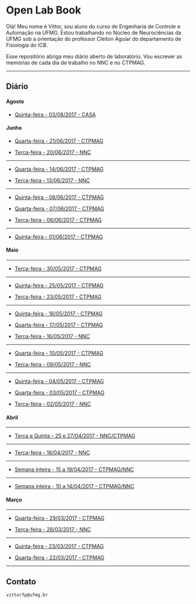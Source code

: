 # Open Lab Book

Olá! Meu nome é Vittor, sou aluno do curso de Engenharia de Controle e Automação na UFMG. Estou trabalhando no Núcleo de Neurociências da UFMG sob a orientação do professor Cleiton Aguiar do departamento de Fisiologia do ICB.

Esse repositório abriga meu diário aberto de laboratório. Vou escrever as memórias de cada dia de trabalho no NNC e no CTPMAG.

****

## Diário

#### Agosto

* [Quinta-feira - 03/08/2017 - CASA](https://github.com/vittorfp/Open-Lab-Book/blob/master/notes/03-08-2017.md "oi")


#### Junho

* [Quarta-feira - 21/06/2017 - CTPMAG](https://github.com/vittorfp/Open-Lab-Book/blob/master/notes/21-06-2017.md "oi")

* [Terça-feira - 20/06/2017 - NNC](https://github.com/vittorfp/Open-Lab-Book/blob/master/notes/20-06-2017.md "oi")

****
* [Quarta-feira - 14/06/2017 - CTPMAG](https://github.com/vittorfp/Open-Lab-Book/blob/master/notes/14-06-2017.md "oi")

* [Terça-feira - 13/06/2017 - NNC](https://github.com/vittorfp/Open-Lab-Book/blob/master/notes/13-06-2017.md "oi")

****
* [Quinta-feira - 08/06/2017 - CTPMAG](https://github.com/vittorfp/Open-Lab-Book/blob/master/notes/08-06-2017.md "oi")

* [Quarta-feira - 07/06/2017 - CTPMAG](https://github.com/vittorfp/Open-Lab-Book/blob/master/notes/07-06-2017.md "oi")

* [Terça-feira - 06/06/2017 - CTPMAG](https://github.com/vittorfp/Open-Lab-Book/blob/master/notes/06-06-2017.md "oi")

****

* [Quinta-feira - 01/06/2017 - CTPMAG](https://github.com/vittorfp/Open-Lab-Book/blob/master/notes/01-06-2017.md "oi")



#### Maio

****

* [Terça-feira - 30/05/2017 - CTPMAG](https://github.com/vittorfp/Open-Lab-Book/blob/master/notes/30-05-2017.md "oi")

****

* [Quinta-feira - 25/05/2017 - CTPMAG](https://github.com/vittorfp/Open-Lab-Book/blob/master/notes/25-05-2017.md "oi")

* [Terça-feira - 23/05/2017 - CTPMAG](https://github.com/vittorfp/Open-Lab-Book/blob/master/notes/23-05-2017.md "oi")

****

* [Quinta-feira - 18/05/2017 - CTPMAG](https://github.com/vittorfp/Open-Lab-Book/blob/master/notes/18-05-2017.md "oi")

* [Quarta-feira - 17/05/2017 - CTPMAG](https://github.com/vittorfp/Open-Lab-Book/blob/master/notes/17-05-2017.md "oi")

* [Terça-feira - 16/05/2017 - NNC](https://github.com/vittorfp/Open-Lab-Book/blob/master/notes/16-05-2017.md "oi")

****

* [Quarta-feira - 10/05/2017 - CTPMAG](https://github.com/vittorfp/Open-Lab-Book/blob/master/notes/10-05-2017.md "oi")	

* [Terça-feira - 09/05/2017 - NNC](https://github.com/vittorfp/Open-Lab-Book/blob/master/notes/09-05-2017.md "oi")	

****

* [Quinta-feira - 04/05/2017 - CTPMAG](https://github.com/vittorfp/Open-Lab-Book/blob/master/notes/04-05-2017.md "oi")

* [Quarta-feira - 03/05/2017 - CTPMAG](https://github.com/vittorfp/Open-Lab-Book/blob/master/notes/03-05-2017.md "oi")

* [Terça-feira - 02/05/2017 - NNC](https://github.com/vittorfp/Open-Lab-Book/blob/master/notes/02-05-2017.md "oi")

#### Abril

****

* [Terça e Quinta - 25 e 27/04/2017 - NNC/CTPMAG](https://github.com/vittorfp/Open-Lab-Book/blob/master/notes/25e27-04-2017.md "oi")

****

* [Terça-feira - 18/04/2017 - NNC](https://github.com/vittorfp/Open-Lab-Book/blob/master/notes/18-04-2017.md "oi")

****

* [Semana inteira - 15 a 19/04/2017 - CTPMAG/NNC](https://github.com/vittorfp/Open-Lab-Book/blob/master/notes/15to19-04-2017.md "oi")

****

* [Semana inteira - 10 a 14/04/2017 - CTPMAG/NNC](https://github.com/vittorfp/Open-Lab-Book/blob/master/notes/10to14-04-2017.md "oi")

#### Março

****

* [Quarta-feira - 29/03/2017 - CTPMAG](https://github.com/vittorfp/Open-Lab-Book/blob/master/notes/29-03-2017.md "oi")

* [Terça-feira - 28/03/2017 - NNC](https://github.com/vittorfp/Open-Lab-Book/blob/master/notes/28-03-2017.md "oi")

****

* [Quinta-feira - 23/03/2017 - CTPMAG](https://github.com/vittorfp/Open-Lab-Book/blob/master/notes/23-03-2017%20.md "oi")

* [Quarta-feira - 22/03/2017 - CTPMAG](https://github.com/vittorfp/Open-Lab-Book/blob/master/notes/22-03-2017.md "oi")


****

## Contato

	vittorfp@ufmg.br
